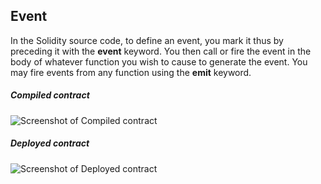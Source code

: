 ## **Event**

 In the Solidity source code, to define an event, you mark it thus by preceding it with the **event** keyword. You then call or fire the event in the body of whatever function you wish to cause to generate the event. You may fire events from any function using the **emit** keyword.

##### **Compiled contract**
![Screenshot of Compiled contract](https://user-images.githubusercontent.com/9979182/54908184-57570280-4f0d-11e9-9ad9-12a93554c3d9.png)


##### **Deployed contract**
![Screenshot of Deployed contract](https://user-images.githubusercontent.com/9979182/54908114-24ad0a00-4f0d-11e9-8441-8918fb304bc0.png)
